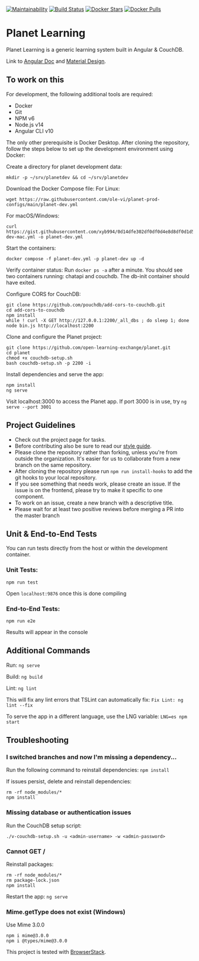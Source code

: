 [![Maintainability](https://api.codeclimate.com/v1/badges/028682cc4cd969b05280/maintainability)](https://codeclimate.com/github/open-learning-exchange/planet/maintainability)
[![Build Status](https://travis-ci.org/open-learning-exchange/planet.svg?branch=master)](https://travis-ci.org/open-learning-exchange/planet)
[![Docker Stars](https://img.shields.io/docker/stars/treehouses/planet.svg?maxAge=604800)](https://store.docker.com/community/images/treehouses/planet)
[![Docker Pulls](https://img.shields.io/docker/pulls/treehouses/planet.svg?maxAge=604800)](https://store.docker.com/community/images/treehouses/planet)


# **Planet Learning**

Planet Learning is a generic learning system built in Angular & CouchDB.

Link to [Angular Doc](https://angular.io/docs) and [Material Design](https://material.angular.io/).

## To work on this

For development, the following additional tools are required:

* Docker
* Git
* NPM v6
* Node.js v14
* Angular CLI v10

The only other prerequisite is Docker Desktop. After cloning the repository, follow the steps below to set up the development environment using Docker:

Create a directory for planet development data:
```
mkdir -p ~/srv/planetdev && cd ~/srv/planetdev
```

Download the Docker Compose file:
For Linux:
```
wget https://raw.githubusercontent.com/ole-vi/planet-prod-configs/main/planet-dev.yml
```

For macOS/Windows:
```
curl https://gist.githubusercontent.com/xyb994/0d14dfe302df0df0d4e8d8df0d1d5feb/raw/planet-dev-mac.yml -o planet-dev.yml
```

Start the containers:
```
docker compose -f planet-dev.yml -p planet-dev up -d
```

Verify container status:
Run ```docker ps -a``` after a minute. You should see two containers running: chatapi and couchdb. The db-init container should have exited.

Configure CORS for CouchDB:
```
git clone https://github.com/pouchdb/add-cors-to-couchdb.git
cd add-cors-to-couchdb
npm install
while ! curl -X GET http://127.0.0.1:2200/_all_dbs ; do sleep 1; done
node bin.js http://localhost:2200
```

Clone and configure the Planet project:
```
git clone https://github.com/open-learning-exchange/planet.git
cd planet
chmod +x couchdb-setup.sh
bash couchdb-setup.sh -p 2200 -i
```

Install dependencies and serve the app:
```
npm install
ng serve
```

Visit localhost:3000 to access the Planet app.
If port 3000 is in use, try ```ng serve --port 3001```

## Project Guidelines

* Check out the project page for tasks.
* Before contributing also be sure to read our [style guide](Style-Guide.md).
* Please clone the repository rather than forking, unless you're from outside the organization. It's easier for us to collaborate from a new branch on the same repository.
* After cloning the repository please run `npm run install-hooks` to add the git hooks to your local repository.
* If you see something that needs work, please create an issue.  If the issue is on the frontend, please try to make it specific to one component.
* To work on an issue, create a new branch with a descriptive title.
* Please wait for at least two positive reviews before merging a PR into the master branch

## Unit & End-to-End Tests

You can run tests directly from the host or within the development container.

### Unit Tests:
```
npm run test
```
Open `localhost:9876` once this is done compiling

### End-to-End Tests:
```
npm run e2e
```
Results will appear in the console

## Additional Commands


Run: `ng serve`

Build: `ng build`

Lint: `ng lint`

This will fix any lint errors that TSLint can automatically fix:
`Fix Lint: ng lint --fix`


To serve the app in a different language, use the LNG variable:
`
LNG=es npm start
`

## Troubleshooting

### I switched branches and now I'm missing a dependency...

Run the following command to reinstall dependencies:
`
npm install
`

If issues persist, delete and reinstall dependencies:

```
rm -rf node_modules/*
npm install
````

### Missing database or authentication issues

Run the CouchDB setup script:
```
./v-couchdb-setup.sh -u <admin-username> -w <admin-password>
```
### Cannot GET /

Reinstall packages:
```
rm -rf node_modules/*
rm package-lock.json
npm install
```
Restart the app:
`
ng serve
`

### Mime.getType does not exist (Windows)
Use Mime 3.0.0
```
npm i mime@3.0.0
npm i @types/mime@3.0.0
```

This project is tested with [BrowserStack](https://www.browserstack.com/).
